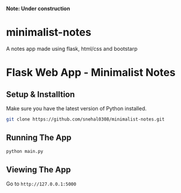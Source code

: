 **Note: Under construction**

# minimalist-notes
A notes app made using flask, html/css and bootstarp

# Flask Web App - Minimalist Notes 

## Setup & Installtion

Make sure you have the latest version of Python installed.

```bash
git clone https://github.com/snehal0308/minimalist-notes.git
```

## Running The App

```bash
python main.py
```

## Viewing The App

Go to `http://127.0.0.1:5000`



